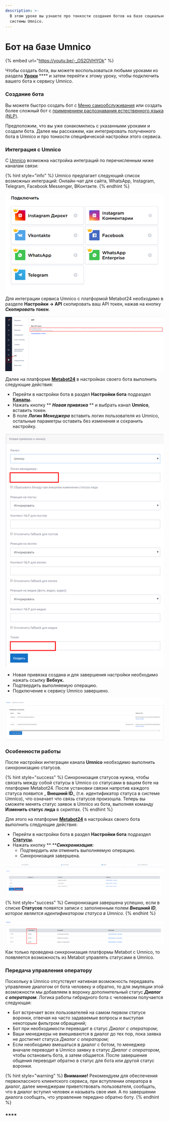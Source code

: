 ```yaml
---
description: >-
  В этом уроке вы узнаете про тонкости создания ботов на базе социальной CRM
  системы Umnico.
---
```


# Бот на базе Umnico

{% embed url="https://youtu.be/-_OS2OVHYOk" %}

Чтобы создать бота, вы можете воспользоваться любыми уроками из раздела [**Уроки**](https://metabot.gitbook.io/documentation/lessons) **** и затем перейти к этому уроку, чтобы подключить вашего бота к сервису Umnico.

### Создание бота

Вы можете быстро создать бот с [Меню самообслуживания](https://metabot.gitbook.io/documentation/lessons/bot-s-menyu-samoobsluzhivaniya) или создать более сложный бот с [применением распознавания естественного языка (NLP)](https://metabot.gitbook.io/documentation/lessons/bot-pervogo-kasaniya-s-nlp).

Предположим, что вы уже ознакомились с указанными уроками и создали бота. Далее мы расскажем, как интегрировать полученного бота в Umnico и про тонкости специфической  настройки этого сервиса.

### Интеграция с Umnico

С [Umniсo](https://umnico.com) возможна настройка интеграций по перечисленным ниже каналам связи:

{% hint style="info" %}
Umnico предлагает следующий список возможных интеграций: Онлайн-чат для сайта, WhatsApp, Instagram, Telegram, Facebook Messenger, ВКонтакте.
{% endhint %}

![Список интеграция от Umnico](<../.gitbook/assets/izobrazhenie (386).png>)

Для интеграции сервиса Umnico c платформой Metabot24 необходимо в разделе **Настройки -> API** скопировать ваш API токен, нажав на кнопку _**Скопировать токен**_.&#x20;

![](<../.gitbook/assets/izobrazhenie (93).png>)

Далее на платформе [**Metabot24**](https://app.metabot24.com) в настройках своего бота выполнить следующие действия:

* Перейти в настройки бота в раздел **Настройки бота** подраздел [**Каналы**](https://app.metabot24.com/bot-channel)**.**
* Нажать кнопку ** **_**Новая привязка**_** ** и выбрать канал **Umnico**, вставить токен.
* В поле _**Логин Менеджера**_ вставить логин пользователя из Umnico, остальные параметры оставить без изменения и сохранить настройку.

![](<../.gitbook/assets/izobrazhenie (20).png>)

* Новая привязка создана и для завершения настройки необходимо нажать ссылку **Вебхук.**
* Подтвердить выполняемую операцию.
* Подключение к сервису Umnico завершено.

![](<../.gitbook/assets/izobrazhenie (27).png>)

### Особенности работы

После настройки интеграции канала **Umnico** необходимо выполнить синхронизацию статусов.

{% hint style="success" %}
Синхронизация статусов нужна, чтобы связать между собой статусы в Umnico со статусами в вашем боте на платформе Metabot24. После установки связки напротив каждого статуса появится _ **Внешний ID**_ (т.е. идентификатор статуса в системе Umnico), что означает что связь статусов произошла. Теперь вы сможете менять статус заявок в Umnico из бота, выполняя команду **Изменить статус лида** в скриптах.
{% endhint %}

Для этого на платформе [**Metabot24**](https://app.metabot24.com) в настройках своего бота выполнить следующие действия:

* Перейти в настройки бота в раздел **Настройки бота** подраздел [**Статусы**](https://app.metabot24.com/status)**.**
* Нажать кнопку ** **_**Синхронизация:**_
  * Подтвердить или отменить выполняемую операцию.
  * Синхронизация завершена.

![](<../.gitbook/assets/izobrazhenie (407).png>)

{% hint style="success" %}
Синхронизация завершена успешно, если в списке **Статусов** появятся записи с заполненным полем _**Внешний ID**, которое является идентификатором статуса в Umnico._
{% endhint %}

![](<../.gitbook/assets/izobrazhenie (349).png>)

Как только проведена синхронизация платформы Metabot с Umnico, то появляется возможность из Metabot управлять статусами в Umnico.

### Передача управления оператору

Поскольку в Umnico отсутствует нативная возможность передавать управление диалогом от бота человеку и обратно, то для эмуляции этой возможности мы добавляем в воронку дополнительный статус _**Диалог с оператором**_. Логика работы гибридного бота с человеком получается следующая:

* Бот встречает всех пользователей на самом первом статусе воронки, отвечая на часто задаваемые вопросы и выступая некоторым фильтром обращений;
* Бот при необходимости переводит в статус _Диалог с оператором_;
* Ваши менеджеры не вмешиваются в диалог до тех пор, пока заявка не достигнет статуса _Диалог с оператором_;&#x20;
* Если необходимо вмешаться в диалог с ботом, то менеджер вначале переводит в Umnico заявку в статус _Диалог с оператором_, чтобы остановить бота, а затем общается. После завершения общения переводит обратно в статус для бота или другой статус воронки.

{% hint style="warning" %}
**Внимание!**  Рекомендуем для обеспечения первоклассного клиентского сервиса, при вступлении оператора в диалог, далее менеджерам приветствовать пользователя, сообщать, что в диалог вступил человек и называть свое имя. А по завершении диалога сообщать, что управление передано обратно боту.
{% endhint %}

### ****
